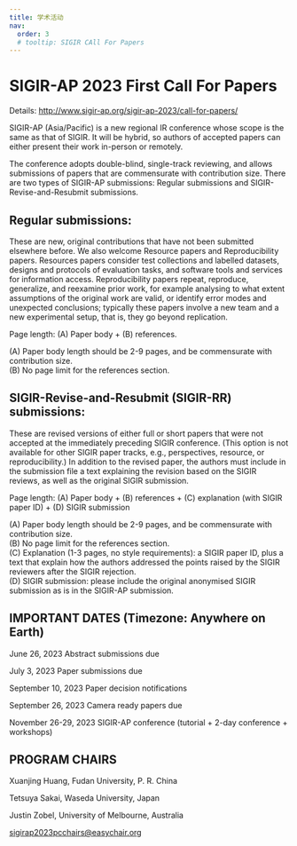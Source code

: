 ```yaml
---
title: 学术活动
nav:
  order: 3
  # tooltip: SIGIR CAll For Papers
---
```


# <i class="fas fa-award"></i>SIGIR-AP 2023 First Call For Papers

Details: http://www.sigir-ap.org/sigir-ap-2023/call-for-papers/

SIGIR-AP (Asia/Pacific) is a new regional IR conference whose scope is the same as that of SIGIR. It will be hybrid, so authors of accepted papers can either present their work in-person or remotely.

The conference adopts double-blind, single-track reviewing, and allows submissions of papers that are commensurate with contribution size. There are two types of SIGIR-AP submissions: Regular submissions and SIGIR-Revise-and-Resubmit submissions.

## Regular submissions:

These are new, original contributions that have not been submitted elsewhere before. We also welcome Resource papers and Reproducibility papers. Resources papers consider test collections and labelled datasets, designs and protocols of evaluation tasks, and software tools and services for information access. Reproducibility papers repeat, reproduce, generalize, and reexamine prior work, for example analysing to what extent assumptions of the original work are valid, or identify error modes and unexpected conclusions; typically these papers involve a new team and a new experimental setup, that is, they go beyond replication.

Page length: (A) Paper body + (B) references.

(A) Paper body length should be 2-9 pages, and be commensurate with contribution size.  
(B) No page limit for the references section.


## SIGIR-Revise-and-Resubmit (SIGIR-RR) submissions:

These are revised versions of either full or short papers that were not accepted at the immediately preceding SIGIR conference. (This option is not available for other SIGIR paper tracks, e.g., perspectives, resource, or reproducibility.) In addition to the revised paper, the authors must include in the submission file a text explaining the revision based on the SIGIR reviews, as well as the original SIGIR submission.

Page length: (A) Paper body + (B) references + (C) explanation (with SIGIR paper ID) + (D) SIGIR submission

(A) Paper body length should be 2-9 pages, and be commensurate with contribution size.  
(B) No page limit for the references section.  
(C) Explanation (1-3 pages, no style requirements): a SIGIR paper ID, plus a text that explain how the authors addressed the points raised by the SIGIR reviewers after the SIGIR rejection.  
(D) SIGIR submission: please include the original anonymised SIGIR submission as is in the SIGIR-AP submission.

## IMPORTANT DATES (Timezone: Anywhere on Earth)

June 26, 2023			Abstract submissions due

July 3, 2023			Paper submissions due

September 10, 2023		Paper decision notifications

September 26, 2023		Camera ready papers due

November 26-29, 2023	SIGIR-AP conference (tutorial + 2-day conference + workshops)

## PROGRAM CHAIRS

Xuanjing Huang, Fudan University, P. R. China

Tetsuya Sakai, Waseda University, Japan

Justin Zobel, University of Melbourne, Australia

sigirap2023pcchairs@easychair.org



